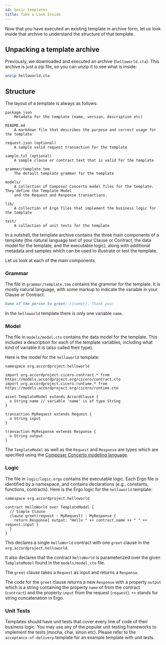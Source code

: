 ```yaml
---
id: basic-templates
title: Take a Look Inside
---
```


Now that you have executed an existing template in archive form, let us look inside that archive to understand the structure of that template.

## Unpacking a template archive

Previously, we downloaded and executed an archive (`helloworld.cta`). This archive is just a zip file, so you can unzip it to see what is inside:

```bash
unzip helloworld.cta
```

## Structure

The layout of a template is always as follows:

```text
package.json
    Metadata for the template (name, version, description etc)

README.md
    A markdown file that describes the purpose and correct usage for the template

request.json (optional)
    A sample valid request transaction for the template

sample.txt (optional)
    A sample clause or contract text that is valid for the template

grammar/template.tem
    The default template grammar for the template

models/
    A collection of Composer Concerto model files for the template. They define the Template Model
    and the Request and Response transactions.

lib/
    A collection of Ergo files that implement the business logic for the template

test/
    A collection of unit tests for the template
```

In a nutshell, the template archive contains the three main components of a template (the natural language text of your Clause or Contract, the data model for the template, and the executable logic), along with additional metadata and samples which can be used to illustrate or test the template.

Let us look at each of the main components.

### Grammar

The file in `grammar/template.tem` contains the grammar for the template. It is mostly natural language, with some markup to indicate the variable in your Clause or Contract.

```md
Name of the person to greet: [{name}]. Thank you!
```

In the `helloworld` template there is only one variable `name`.

### Model

The file in `models/model.cto` contains the data model for the template. This includes a description for each of the template variables, including what kind of variable it is (also called their type).

Here is the model for the `helloworld` template:

```ergo
namespace org.accordproject.helloworld

import org.accordproject.cicero.contract.* from https://models.accordproject.org/cicero/contract.cto
import org.accordproject.cicero.runtime.* from https://models.accordproject.org/cicero/runtime.cto

asset TemplateModel extends AccordClause {
  o String name // variable 'name' is of type String
}

transaction MyRequest extends Request {
  o String input
}

transaction MyResponse extends Response {
  o String output
}
```

The `TemplateModel` as well as the `Request` and `Response` are types which are specified using the [Composer Concerto modeling language](https://github.com/hyperledger/composer-concerto).

### Logic

The file in `logic/logic.ergo` contains the executable logic. Each Ergo file is identified by a namespace, and contains declarations (e.g., constants, functions, contracts). Here is the Ergo logic for the `helloworld` template:

```ergo
namespace org.accordproject.helloworld

contract HelloWorld over TemplateModel {
  // Simple Clause
  clause greet(request : MyRequest) : MyResponse {
    return Response{ output: "Hello " ++ contract.name ++ " " ++ request.input }
  }
}
```

This declares a single `HelloWorld` contract with one `greet` clause in the `org.accordproject.helloworld`.

It also declares that the contract `HelloWorld` is parameterized over the given `TemplateModel` found in the `models/model.cto` file.

The `greet` clause takes a `Request` as input and returns a `Response`.

The code for the `greet` clause returns a new `Response` with a property `output` which is a string containing the property `name` of from the contract (`contract`) and the property `input` from the request (`request`). `++` stands for string concatenation in Ergo.

### Unit Tests

Templates should have unit tests that cover every line of code of their business logic. You may use any of the
popular unit testing frameworks to implement the tests (mocha, chai, sinon etc). Please refer to the
``acceptance-of-delivery`` template for an example template with unit tests.

